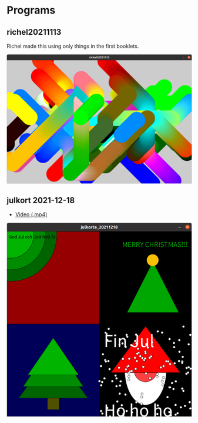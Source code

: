 # Programs

## richel20211113

Richel made this using only things in the first booklets.

![](richel20211113.png)

## julkort 2021-12-18

 * [Video (.mp4)](julkort_20211218/julkort_20211218.mp4)

![](julkort_20211218/julkort_20211218.png)


